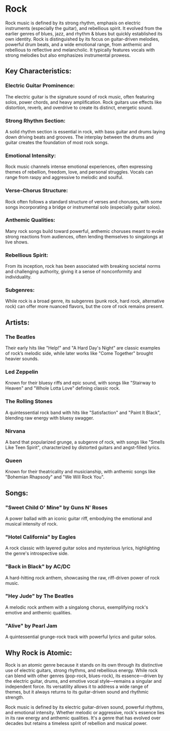 # Rock

Rock music is defined by its strong rhythm, emphasis on electric instruments (especially the guitar), and rebellious spirit. It evolved from the earlier genres of blues, jazz, and rhythm & blues but quickly established its own identity. Rock is distinguished by its focus on guitar-driven melodies, powerful drum beats, and a wide emotional range, from anthemic and rebellious to reflective and melancholic. It typically features vocals with strong melodies but also emphasizes instrumental prowess.

## Key Characteristics:

### Electric Guitar Prominence:

The electric guitar is the signature sound of rock music, often featuring solos, power chords, and heavy amplification. Rock guitars use effects like distortion, reverb, and overdrive to create its distinct, energetic sound.

### Strong Rhythm Section:

A solid rhythm section is essential in rock, with bass guitar and drums laying down driving beats and grooves. The interplay between the drums and guitar creates the foundation of most rock songs.

### Emotional Intensity:

Rock music channels intense emotional experiences, often expressing themes of rebellion, freedom, love, and personal struggles. Vocals can range from raspy and aggressive to melodic and soulful.

### Verse-Chorus Structure:

Rock often follows a standard structure of verses and choruses, with some songs incorporating a bridge or instrumental solo (especially guitar solos).

### Anthemic Qualities:

Many rock songs build toward powerful, anthemic choruses meant to evoke strong reactions from audiences, often lending themselves to singalongs at live shows.

### Rebellious Spirit:

From its inception, rock has been associated with breaking societal norms and challenging authority, giving it a sense of nonconformity and individuality.

### Subgenres:

While rock is a broad genre, its subgenres (punk rock, hard rock, alternative rock) can offer more nuanced flavors, but the core of rock remains present.

## Artists:

### The Beatles

Their early hits like "Help!" and "A Hard Day's Night" are classic examples of rock’s melodic side, while later works like "Come Together" brought heavier sounds.

### Led Zeppelin

Known for their bluesy riffs and epic sound, with songs like "Stairway to Heaven" and "Whole Lotta Love" defining classic rock.

### The Rolling Stones

A quintessential rock band with hits like "Satisfaction" and "Paint It Black", blending raw energy with bluesy swagger.

### Nirvana

A band that popularized grunge, a subgenre of rock, with songs like "Smells Like Teen Spirit", characterized by distorted guitars and angst-filled lyrics.

### Queen

Known for their theatricality and musicianship, with anthemic songs like "Bohemian Rhapsody" and "We Will Rock You".

## Songs:

### "Sweet Child O' Mine" by Guns N' Roses

A power ballad with an iconic guitar riff, embodying the emotional and musical intensity of rock.

### "Hotel California" by Eagles

A rock classic with layered guitar solos and mysterious lyrics, highlighting the genre's introspective side.

### "Back in Black" by AC/DC

A hard-hitting rock anthem, showcasing the raw, riff-driven power of rock music.

### "Hey Jude" by The Beatles

A melodic rock anthem with a singalong chorus, exemplifying rock's emotive and anthemic qualities.

### "Alive" by Pearl Jam

A quintessential grunge-rock track with powerful lyrics and guitar solos.

## Why Rock is Atomic:

Rock is an atomic genre because it stands on its own through its distinctive use of electric guitars, strong rhythms, and rebellious energy. While rock can blend with other genres (pop-rock, blues-rock), its essence—driven by the electric guitar, drums, and emotive vocal style—remains a singular and independent force. Its versatility allows it to address a wide range of themes, but it always returns to its guitar-driven sound and rhythmic strength.

Rock music is defined by its electric guitar-driven sound, powerful rhythms, and emotional intensity. Whether melodic or aggressive, rock's essence lies in its raw energy and anthemic qualities. It's a genre that has evolved over decades but retains a timeless spirit of rebellion and musical power.
